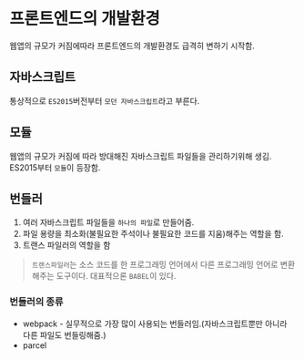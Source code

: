 # 프론트엔드의 개발환경
웹앱의 규모가 커짐에따라 프론트엔드의 개발환경도 급격히 변하기 시작함.

## 자바스크립트
통상적으로 `ES2015`버전부터 `모던 자바스크립트`라고 부른다.  

## 모듈
웹앱의 규모가 커짐에 따라 방대해진 자바스크립트 파일들을 관리하기위해 생김.
ES2015부터 `모듈`이 등장함.

## 번들러
1. 여러 자바스크립트 파일들을 `하나의 파일`로 만들어줌. 
2. 파일 용량을 최소화(불필요한 주석이나 불필요한 코드를 지움)해주는 역할을 함.  
3. 트랜스 파일러의 역할을 함

> `트랜스파일러`는  소스 코드를 한 프로그래밍 언어에서 다른 프로그래밍 언어로 변환해주는 도구이다. 대표적으론 `BABEL`이 있다.

### 번들러의 종류
- webpack - 실무적으로 가장 많이 사용되는 번들러임.(자바스크립트뿐만 아니라 다른 파일도 번들링해줌.)
- parcel